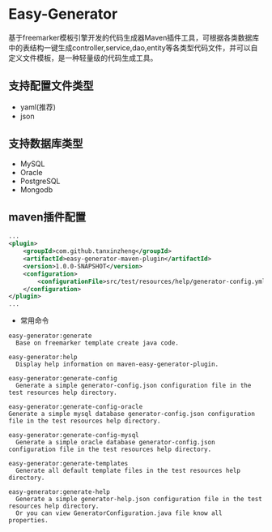 # Easy-Generator
基于freemarker模板引擎开发的代码生成器Maven插件工具，可根据各类数据库中的表结构一键生成controller,service,dao,entity等各类型代码文件，并可以自定义文件模板，是一种轻量级的代码生成工具。

## 支持配置文件类型
- yaml(推荐)
- json

## 支持数据库类型
- MySQL
- Oracle
- PostgreSQL
- Mongodb

## maven插件配置
``` pom.xml
...
<plugin>
    <groupId>com.github.tanxinzheng</groupId>
    <artifactId>easy-generator-maven-plugin</artifactId>
    <version>1.0.0-SNAPSHOT</version>
    <configuration>
        <configurationFile>src/test/resources/help/generator-config.yml</configurationFile>
    </configuration>
</plugin>
...
```

- 常用命令
```maven
easy-generator:generate
  Base on freemarker template create java code.

easy-generator:help
  Display help information on maven-easy-generator-plugin.

easy-generator:generate-config
  Generate a simple generator-config.json configuration file in the test resources help directory.

easy-generator:generate-config-oracle
Generate a simple mysql database generator-config.json configuration file in the test resources help directory.

easy-generator:generate-config-mysql
  Generate a simple oracle database generator-config.json configuration file in the test resources help directory.

easy-generator:generate-templates
  Generate all default template files in the test resources help directory.

easy-generator:generate-help
  Generate a simple generator-help.json configuration file in the test resources help directory.
  Or you can view GeneratorConfiguration.java file know all properties.
```